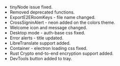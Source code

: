 - tinyNode issue fixed.
- Removed deprecated functions.
- ExportE2ERoomKeys - file name changed.
- CrossSigninAlert - neon added on the colors theme.
- Welcome icon and message changed.
- Desktop mode - auth-base css fixed.
- Error alerts - title updated.
- LibreTranslate support added.
- Container - electron loading css fixed.
- Rust Crypto end-to-end encryption support added.
- DevTools button added to tray.
